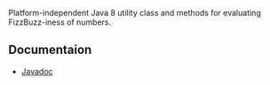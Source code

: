 
Platform-independent Java 8 utility class and methods for evaluating FizzBuzz-iness of numbers.

## Documentaion

* [Javadoc](docs/api) 